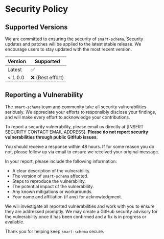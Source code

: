 # Security Policy

## Supported Versions

We are committed to ensuring the security of `smart-schema`. Security updates and patches will be applied to the latest stable release. We encourage users to stay updated with the most recent version.

| Version | Supported          |
| ------- | ------------------ |
| Latest  | :white_check_mark: |
| < 1.0.0 | :x: (Best effort)  |

## Reporting a Vulnerability

The `smart-schema` team and community take all security vulnerabilities seriously. We appreciate your efforts to responsibly disclose your findings, and will make every effort to acknowledge your contributions.

To report a security vulnerability, please email us directly at [INSERT SECURITY CONTACT EMAIL ADDRESS]. **Please do not report security vulnerabilities through public GitHub issues.**

You should receive a response within 48 hours. If for some reason you do not, please follow up via email to ensure we received your original message.

In your report, please include the following information:

*   A clear description of the vulnerability.
*   The version of `smart-schema` affected.
*   Steps to reproduce the vulnerability.
*   The potential impact of the vulnerability.
*   Any known mitigations or workarounds.
*   Your name and affiliation (if any) for acknowledgment.

We will investigate all reported vulnerabilities and work with you to ensure they are addressed promptly. We may create a GitHub security advisory for the vulnerability once it has been confirmed and a fix is in progress or available.

Thank you for helping keep `smart-schema` secure. 